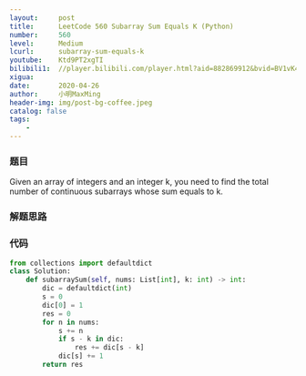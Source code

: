 ```yaml
---
layout:     post
title:      LeetCode 560 Subarray Sum Equals K (Python)
number:     560
level:      Medium
lcurl:      subarray-sum-equals-k
youtube:    Ktd9PT2xgTI
bilibili1:  //player.bilibili.com/player.html?aid=882869912&bvid=BV1vK4y1k7ku&cid=181778664&page=1
xigua:      
date:       2020-04-26
author:     小明MaxMing
header-img: img/post-bg-coffee.jpeg
catalog: false
tags:
    - 
---
```


### 题目

Given an array of integers and an integer k, you need to find the total number of continuous subarrays whose sum equals to k.

### 解题思路



### 代码
```python
from collections import defaultdict
class Solution:
    def subarraySum(self, nums: List[int], k: int) -> int:
        dic = defaultdict(int)
        s = 0
        dic[0] = 1
        res = 0
        for n in nums:
            s += n
            if s - k in dic:
                res += dic[s - k]
            dic[s] += 1
        return res
```